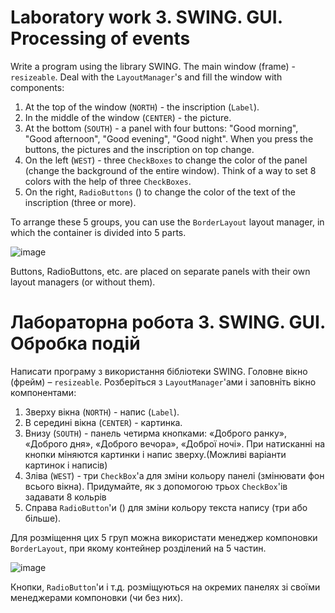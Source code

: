 # Laboratory work 3. SWING. GUI. Processing of events

Write a program using the library SWING.
The main window (frame) - `resizeable`.
Deal with the `LayoutManager`'s and fill the window with components:

1. At the top of the window (`NORTH`) - the inscription (`Label`).
2. In the middle of the window (`CENTER`) - the picture.
3. At the bottom (`SOUTH`) - a panel with four buttons: "Good morning", "Good afternoon", "Good evening", "Good night".
   When you press the buttons, the pictures and the inscription on top change.
4. On the left (`WEST`) - three `CheckBoxes` to change the color of the panel (change the background of the entire
   window). Think of a way to set 8 colors with the help of three `CheckBoxes`.
5. On the right, `RadioButtons` () to change the color of the text of the inscription (three or more).

To arrange these 5 groups, you can use the `BorderLayout` layout manager, in which the container is divided into 5
parts.

![image](https://github.com/MaksymAndreiev/OOPCourse/assets/29687267/22178b54-851d-4b4c-936f-408b42cea191)

Buttons, RadioButtons, etc. are placed on separate panels with their own layout managers (or without them).

# Лабораторна робота 3. SWING. GUI. Обробка подій

Написати програму з використання бібліотеки SWING.
Головне вікно (фрейм) – `resizeable`.
Розберіться з `LayoutManager`'ами і заповніть вікно компонентами:

1. Зверху вікна (`NORTH`) - напис (`Label`).
2. В середині вікна (`CENTER`) - картинка.
3. Внизу (`SOUTH`) - панель четирма кнопками: «Доброго ранку», «Доброго дня», «Доброго вечора», «Доброї ночі». При
   натисканні на кнопки міняются картинки і напис зверху.(Можливі варіанти картинок і написів)
4. Зліва (`WEST`) - три `CheckBox`'а для зміни кольору панелі (змінювати фон всього вікна). Придумайте, як з допомогою
   трьох `CheckBox`'ів задавати 8 кольрів
5. Справа `RadioButton`'и () для зміни кольору текста напису (три або більше).

Для розміщення цих 5 груп можна використати менеджер компоновки `BorderLayout`, при якому контейнер розділений на 5
частин.

![image](https://github.com/MaksymAndreiev/OOPCourse/assets/29687267/22178b54-851d-4b4c-936f-408b42cea191)

Кнопки, `RadioButton`'и і т.д. розміщуються на окремих панелях зі своїми менеджерами компоновки (чи без них).

